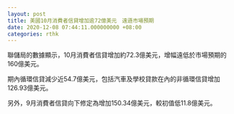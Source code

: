 ```yaml
---
layout: post
title: 美國10月消費者信貸增加逾72億美元　遠遜市場預期
date: 2020-12-08 07:44:11.000000000 +08:00
categories: rthk
---
```


聯儲局的數據顯示，10月消費者信貸增加約72.3億美元，增幅遠低於市場預期的160億美元。

期內循環信貸減少近54.7億美元，包括汽車及學校貸款在內的非循環信貸增加126.93億美元。

另外，9月消費者信貸向下修定為增加150.34億美元，較初值低11.8億美元。
